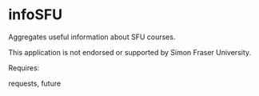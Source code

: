 # infoSFU
Aggregates useful information about SFU courses. 

This application is not endorsed or supported by Simon Fraser University.

Requires:

requests,
future
